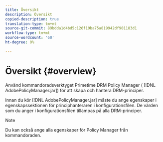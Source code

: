 ```yaml
---
title: Översikt
description: Översikt
copied-description: true
translation-type: tm+mt
source-git-commit: 89bdda1d4bd5c126f19ba75a819942df901183d1
workflow-type: tm+mt
source-wordcount: '60'
ht-degree: 0%

---
```



# Översikt {#overview}

Använd kommandoradsverktyget Primetime DRM Policy Manager ( [!DNL AdobePolicyManager.jar]) för att skapa och hantera DRM-principer.

Innan du kör [!DNL AdobePolicyManager.jar] måste du ange egenskaper i egenskapssektionen för principhanteraren i konfigurationsfilen. De värden som du anger i konfigurationsfilen tillämpas på alla DRM-principer.

>[!NOTE]
>
>Du kan också ange alla egenskaper för Policy Manager från kommandoraden.